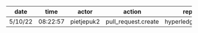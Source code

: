 | date    | time     | actor      | action              | repo             | user       | data.team | data.new_repo_permission | data.old_repo_permission |
| ------- | -------- | ---------- | ------------------- | ---------------- | ---------- | --------- | ------------------------ | ------------------------ |
| 5/10/22 | 08:22:57 | pietjepuk2 | pull_request.create | hyperledger/besu | pietjepuk2 |           |                          |                          |
